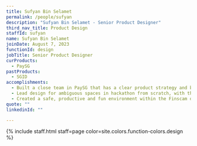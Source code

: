 ```yaml
---
title: Sufyan Bin Selamet
permalink: /people/sufyan
description: "Sufyan Bin Selamet - Senior Product Designer"
third_nav_title: Product Design
staffId: sufyan
name: Sufyan Bin Selamet
joinDate: August 7, 2023
functionId: design
jobTitle: Senior Product Designer
curProducts:
  - PaySG 
pastProducts: 
  - SGID
accomplishments:
  - Built a close team in PaySG that has a clear product strategy and builds impactful features quickly
  - Lead design for ambiguous spaces in hackathon from scratch, with the most successful being Roster Monster (a tool to help make roster planning easier).
  - Created a safe, productive and fun environment within the Finscam design team.
quote: ""
linkedinId: ""

---
```


{% include staff.html staff=page color=site.colors.function-colors.design %}
